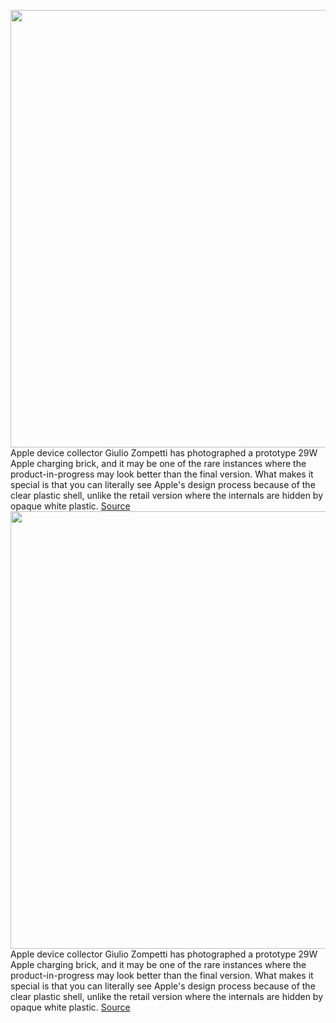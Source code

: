 <img src='https://cdn.vox-cdn.com/thumbor/KzfVjF0lnAFKdtzb6o_m5ENZ2Dk=/0x0:4030x3022/1200x800/filters:focal(1693x1189:2337x1833)/cdn.vox-cdn.com/uploads/chorus_image/image/70211547/FE5CyAvWUAQBTe0.0.jpeg' width='700px' /><br/>
Apple device collector Giulio Zompetti has photographed a prototype 29W Apple charging brick, and it may be one of the rare instances where the product-in-progress may look better than the final version. What makes it special is that you can literally see Apple's design process because of the clear plastic shell, unlike the retail version where the internals are hidden by opaque white plastic.
<a href='https://www.theverge.com/2021/11/30/22810281/transparent-apple-airpods-charging-brick-prototype-nintendo-imac'> Source <a/><img src='https://cdn.vox-cdn.com/thumbor/KzfVjF0lnAFKdtzb6o_m5ENZ2Dk=/0x0:4030x3022/1200x800/filters:focal(1693x1189:2337x1833)/cdn.vox-cdn.com/uploads/chorus_image/image/70211547/FE5CyAvWUAQBTe0.0.jpeg' width='700px' /><br/>
Apple device collector Giulio Zompetti has photographed a prototype 29W Apple charging brick, and it may be one of the rare instances where the product-in-progress may look better than the final version. What makes it special is that you can literally see Apple's design process because of the clear plastic shell, unlike the retail version where the internals are hidden by opaque white plastic.
<a href='https://www.theverge.com/2021/11/30/22810281/transparent-apple-airpods-charging-brick-prototype-nintendo-imac'> Source <a/>